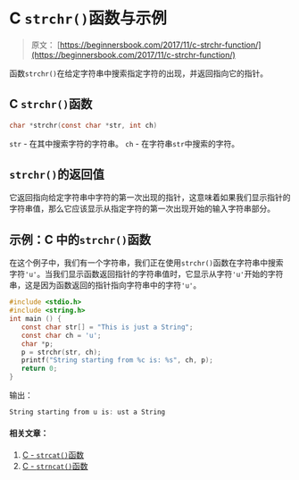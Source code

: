 # C `strchr()`函数与示例

> 原文： [https://beginnersbook.com/2017/11/c-strchr-function/](https://beginnersbook.com/2017/11/c-strchr-function/)

函数`strchr()`在给定字符串中搜索指定字符的出现，并返回指向它的指针。

## C `strchr()`函数

```c
char *strchr(const char *str, int ch)
```

`str` - 在其中搜索字符的字符串。
`ch` - 在字符串`str`中搜索的字符。

## `strchr()`的返回值

它返回指向给定字符串中字符的第一次出现的指针，这意味着如果我们显示指针的字符串值，那么它应该显示从指定字符的第一次出现开始的输入字符串部分。

## 示例：C 中的`strchr()`函数

在这个例子中，我们有一个字符串，我们正在使用`strchr()`函数在字符串中搜索字符`'u'`。当我们显示函数返回指针的字符串值时，它显示从字符`'u'`开始的字符串，这是因为函数返回的指针指向字符串中的字符`'u'`。

```c
#include <stdio.h>
#include <string.h>
int main () {
   const char str[] = "This is just a String"; 
   const char ch = 'u'; 
   char *p;
   p = strchr(str, ch);
   printf("String starting from %c is: %s", ch, p);
   return 0;
}
```

输出：

```c
String starting from u is: ust a String
```

#### 相关文章：

1.  [C - `strcat()`函数](https://beginnersbook.com/2017/11/c-strcat-function-with-example/)
2.  [C - `strncat()`函数](https://beginnersbook.com/2017/11/c-strncat-function/)